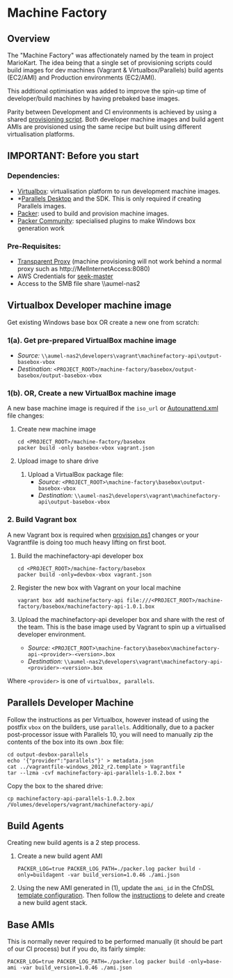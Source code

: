 # Machine Factory

## Overview
The "Machine Factory" was affectionately named by the team in project MarioKart. The idea being that a single set of provisioning scripts could build images for dev machines (Vagrant & Virtualbox/Parallels) build agents (EC2/AMI) and Production environments (EC2/AMI).

This addtional optimisation was added to improve the spin-up time of developer/build machines by having prebaked base images.

Parity between Development and CI environments is achieved by using a shared [provisioning script](basebox/scripts/provision.ps1). Both developer machine images and build agent AMIs are provisioned using the same recipe but built using different virtualisation platforms.

## IMPORTANT: Before you start

### Dependencies:

- [Virtualbox](https://www.virtualbox.org/wiki/Downloads): virtualisation platform to run development machine images.
- *[Parallels Desktop](http://www.parallels.com/au/products/desktop/download/) and the SDK. This is only required if creating Parallels images.
- [Packer](https://packer.io/): used to build and provision machine images.
- [Packer Community](https://github.com/packer-community/packer-windows-plugins): specialised plugins to make Windows box generation work

### Pre-Requisites:

- [Transparent Proxy](http://en.wikipedia.org/wiki/Proxy_server#Transparent_proxy) (machine provisioning will not work behind a normal proxy such as http://MelInternetAccess:8080)
- AWS Credentials for [seek-master](https://seek-master.signin.aws.amazon.com)
- Access to the SMB file share \\\\aumel-nas2

## Virtualbox Developer machine image

Get existing Windows base box OR create a new one from scratch:

### 1(a). Get pre-prepared VirtualBox machine image

- *Source:* `\\aumel-nas2\developers\vagrant\machinefactory-api\output-basebox-vbox`
- *Destination:* `<PROJECT_ROOT>/machine-factory/basebox/output-basebox/output-basebox-vbox`

### 1(b). OR, Create a new VirtualBox machine image

A new base machine image is required if the `iso_url` or [Autounattend.xml](basebox/answer_files/2012_r2/Autounattend.xml) file changes:

1. Create new machine image

    ```
    cd <PROJECT_ROOT>/machine-factory/basebox
    packer build -only basebox-vbox vagrant.json
    ```
1. Upload image to share drive
    1. Upload a VirtualBox package file:
        - *Source:* `<PROJECT_ROOT>\machine-factory\basebox\output-basebox-vbox`
        - *Destination:* `\\aumel-nas2\developers\vagrant\machinefactory-api\output-basebox-vbox`

### 2. Build Vagrant box

A new Vagrant box is required when [provision.ps1](basebox/scripts/provision.ps1) changes or your Vagrantfile is doing too much heavy lifting on first boot.

1. Build the machinefactory-api developer box

    ```
    cd <PROJECT_ROOT>/machine-factory/basebox
    packer build -only=devbox-vbox vagrant.json
    ```

1. Register the new box with Vagrant on your local machine

    ```
    vagrant box add machinefactory-api file:///<PROJECT_ROOT>/machine-factory/basebox/machinefactory-api-1.0.1.box
    ```

1. Upload the machinefactory-api developer box and share with the rest of the team.  This is the base image used by Vagrant to spin up a virtualised developer environment.
    - *Source:* `<PROJECT_ROOT>\machine-factory\basebox\machinefactory-api-<provider>-<version>.box`
    - *Destination:* `\\aumel-nas2\developers\vagrant\machinefactory-api-<provider>-<version>.box`

Where `<provider>` is one of `virtualbox, parallels`.


## Parallels Developer Machine

Follow the instructions as per Virtualbox, however instead of using the postfix `vbox` on the builders, use `parallels`. Additionally, due to a packer post-processor issue with Parallels 10, you will need to manually zip the contents of the box into its own .box file:


    cd output-devbox-parallels
    echo '{"provider":"parallels"}' > metadata.json
    cat ../vagrantfile-windows_2012_r2.template > Vagrantfile
    tar --lzma -cvf machinefactory-api-parallels-1.0.2.box *

Copy the box to the shared drive:
    
    cp machinefactory-api-parallels-1.0.2.box /Volumes/developers/vagrant/machinefactory-api/

## Build Agents

Creating new build agents is a 2 step process.
1. Create a new build agent AMI

    ```
    PACKER_LOG=true PACKER_LOG_PATH=./packer.log packer build -only=buildagent -var build_version=1.0.46 ./ami.json
    ```

2. Using the new AMI generated in (1), update the `ami_id` in the CfnDSL [template configuration](buildagent/config/buildagent.yml). Then follow the [instructions](buildagent/README.md) to delete and create a new build agent stack.

## Base AMIs

This is normally never required to be performed manually (it should be part of our CI process) but if you do, its fairly simple:

```
PACKER_LOG=true PACKER_LOG_PATH=./packer.log packer build -only=base-ami -var build_version=1.0.46 ./ami.json
```